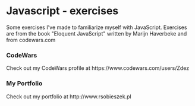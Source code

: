 # Javascript - exercises
Some exercises I've made to familiarize myself with JavaScript. Exercises are from the book "Eloquent JavaScript" written by Marijn Haverbeke and from codewars.com

<h3>CodeWars</h3>
Check out my CodeWars profile at https://www.codewars.com/users/Zdez

<h3>My Portfolio</h3>
Check out my portfolio at http://www.rsobieszek.pl
